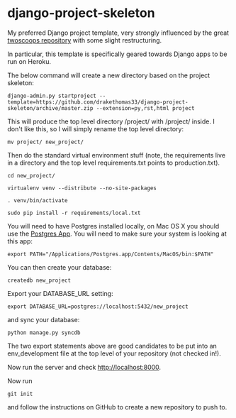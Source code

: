 django-project-skeleton
=======================

My preferred Django project template, very strongly influenced by the great [twoscoops repository](https://github.com/twoscoops/django-twoscoops-project) with some slight restructuring.

In particular, this template is specifically geared towards Django apps to be run on Heroku.

The below command will create a new directory based on the project skeleton:

    django-admin.py startproject --template=https://github.com/drakethomas33/django-project-skeleton/archive/master.zip --extension=py,rst,html project

This will produce the top level directory /project/ with /project/ inside. I don't like this, so I will simply rename the top level directory:

    mv project/ new_project/

Then do the standard virtual environment stuff (note, the requirements live in a directory and the top level requirements.txt points to production.txt).

    cd new_project/

    virtualenv venv --distribute --no-site-packages

    . venv/bin/activate

    sudo pip install -r requirements/local.txt

You will need to have Postgres installed locally, on Mac OS X you should use the [Postgres App](http://postgresapp.com/). You will need to make sure your system is looking at this app:

    export PATH="/Applications/Postgres.app/Contents/MacOS/bin:$PATH"

You can then create your database:

    createdb new_project

Export your DATABASE_URL setting:

    export DATABASE_URL=postgres://localhost:5432/new_project

and sync your database:

    python manage.py syncdb

The two export statements above are good candidates to be put into an env_development file at the top level of your repository (not checked in!).

Now run the server and check <http://localhost:8000>.

Now run

    git init

and follow the instructions on GitHub to create a new repository to push to.

